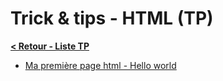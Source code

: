 # Trick & tips - HTML (TP)

**[< Retour - Liste TP](../)**

- [Ma première page html - Hello world](HelloWorld.md)